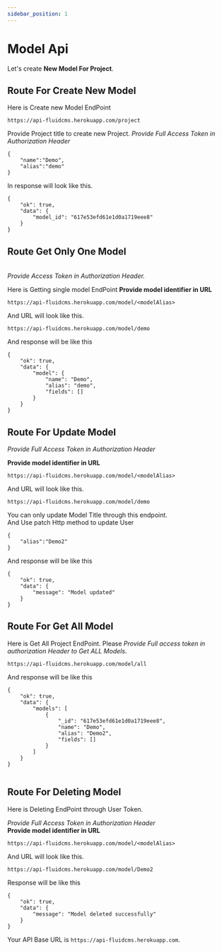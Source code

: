 ```yaml
---
sidebar_position: 1
---
```


# Model Api

Let's create **New Model For Project**.

## Route For Create New Model

Here is Create new Model EndPoint

```shell
https://api-fluidcms.herokuapp.com/project
```

Provide Project title to create new Project.
_Provide Full Access Token in Authorization Header_

```shell
{
    "name":"Demo",
    "alias":"demo"
}

```

In response will look like this.

```shell
{
    "ok": true,
    "data": {
        "model_id": "617e53efd61e1d0a1719eee8"
    }
}
```

## Route Get Only One Model

_<br /> Provide Access Token in Authorization Header._

Here is Getting single model EndPoint **Provide model identifier in URL**

```shell
https://api-fluidcms.herokuapp.com/model/<modelAlias>
```

And URL will look like this.

```shell
https://api-fluidcms.herokuapp.com/model/demo
```

And response will be like this

```shell
{
    "ok": true,
    "data": {
        "model": {
            "name": "Demo",
            "alias": "demo",
            "fields": []
        }
    }
}

```

## Route For Update Model

_Provide Full Access Token in Authorization Header_

**Provide model identifier in URL**

```shell
https://api-fluidcms.herokuapp.com/model/<modelAlias>
```

And URL will look like this.

```shell
https://api-fluidcms.herokuapp.com/model/demo
```

You can only update Model Title through this endpoint. <br />
And Use patch Http method to update User

```shell
{
    "alias":"Demo2"
}

```

And response will be like this

```shell
{
    "ok": true,
    "data": {
        "message": "Model updated"
    }
}

```

## Route For Get All Model

Here is Get All Project EndPoint.
Please _Provide Full access token in authorization Header to Get ALL Models_.

```shell
https://api-fluidcms.herokuapp.com/model/all
```

And response will be like this

```shell
{
    "ok": true,
    "data": {
        "models": [
            {
                "_id": "617e53efd61e1d0a1719eee8",
                "name": "Demo",
                "alias": "Demo2",
                "fields": []
            }
        ]
    }
}


```

## Route For Deleting Model

Here is Deleting EndPoint through User Token.

_Provide Full Access Token in Authorization Header_ <br />
**Provide model identifier in URL**

```shell
https://api-fluidcms.herokuapp.com/model/<modelAlias>
```

And URL will look like this.

```shell
https://api-fluidcms.herokuapp.com/model/Demo2
```

Response will be like this

```shell
{
    "ok": true,
    "data": {
        "message": "Model deleted successfully"
    }
}

```

<!-- ![alt text](/img/exp.png) -->

Your API Base URL is `https://api-fluidcms.herokuapp.com`.
